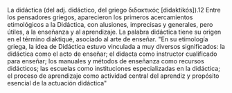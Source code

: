 La didáctica (del adj. didáctico, del griego διδακτικός [didaktikós]).1​2​ Entre los pensadores griegos, aparecieron los primeros acercamientos etimológicos a la Didáctica, con alusiones, imprecisas y generales, pero útiles, a la enseñanza y al aprendizaje. La palabra didáctica tiene su origen en el término diaktiqué, asociado al arte de enseñar. "En su etimología griega, la idea de Didáctica estuvo vinculada a muy diversos significados: la didáctica como el acto de enseñar; el didacta como instructor cualificado para enseñar; los manuales y métodos de enseñanza como recursos didácticos; las escuelas como instituciones especializadas en la didáctica; el proceso de aprendizaje como actividad central del aprendiz y propósito esencial de la actuación didáctica"

